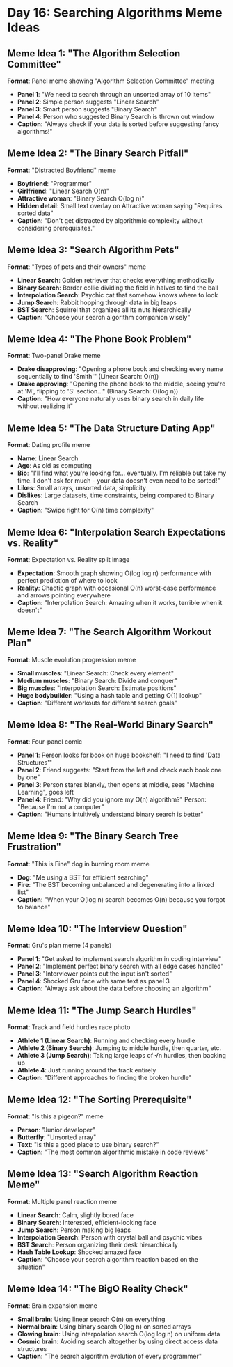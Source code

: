 # Day 16: Searching Algorithms Meme Ideas

## Meme Idea 1: "The Algorithm Selection Committee"

**Format**: Panel meme showing "Algorithm Selection Committee" meeting

- **Panel 1**: "We need to search through an unsorted array of 10 items"
- **Panel 2**: Simple person suggests "Linear Search"
- **Panel 3**: Smart person suggests "Binary Search"
- **Panel 4**: Person who suggested Binary Search is thrown out window
- **Caption**: "Always check if your data is sorted before suggesting fancy algorithms!"

## Meme Idea 2: "The Binary Search Pitfall"

**Format**: "Distracted Boyfriend" meme

- **Boyfriend**: "Programmer"
- **Girlfriend**: "Linear Search O(n)"
- **Attractive woman**: "Binary Search O(log n)"
- **Hidden detail**: Small text overlay on Attractive woman saying "Requires sorted data"
- **Caption**: "Don't get distracted by algorithmic complexity without considering prerequisites."

## Meme Idea 3: "Search Algorithm Pets"

**Format**: "Types of pets and their owners" meme

- **Linear Search**: Golden retriever that checks everything methodically
- **Binary Search**: Border collie dividing the field in halves to find the ball
- **Interpolation Search**: Psychic cat that somehow knows where to look
- **Jump Search**: Rabbit hopping through data in big leaps
- **BST Search**: Squirrel that organizes all its nuts hierarchically
- **Caption**: "Choose your search algorithm companion wisely"

## Meme Idea 4: "The Phone Book Problem"

**Format**: Two-panel Drake meme

- **Drake disapproving**: "Opening a phone book and checking every name sequentially to find 'Smith'" (Linear Search: O(n))
- **Drake approving**: "Opening the phone book to the middle, seeing you're at 'M', flipping to 'S' section..." (Binary Search: O(log n))
- **Caption**: "How everyone naturally uses binary search in daily life without realizing it"

## Meme Idea 5: "The Data Structure Dating App"

**Format**: Dating profile meme

- **Name**: Linear Search
- **Age**: As old as computing
- **Bio**: "I'll find what you're looking for... eventually. I'm reliable but take my time. I don't ask for much - your data doesn't even need to be sorted!"
- **Likes**: Small arrays, unsorted data, simplicity
- **Dislikes**: Large datasets, time constraints, being compared to Binary Search
- **Caption**: "Swipe right for O(n) time complexity"

## Meme Idea 6: "Interpolation Search Expectations vs. Reality"

**Format**: Expectation vs. Reality split image

- **Expectation**: Smooth graph showing O(log log n) performance with perfect prediction of where to look
- **Reality**: Chaotic graph with occasional O(n) worst-case performance and arrows pointing everywhere
- **Caption**: "Interpolation Search: Amazing when it works, terrible when it doesn't"

## Meme Idea 7: "The Search Algorithm Workout Plan"

**Format**: Muscle evolution progression meme

- **Small muscles**: "Linear Search: Check every element"
- **Medium muscles**: "Binary Search: Divide and conquer"
- **Big muscles**: "Interpolation Search: Estimate positions"
- **Huge bodybuilder**: "Using a hash table and getting O(1) lookup"
- **Caption**: "Different workouts for different search goals"

## Meme Idea 8: "The Real-World Binary Search"

**Format**: Four-panel comic

- **Panel 1**: Person looks for book on huge bookshelf: "I need to find 'Data Structures'"
- **Panel 2**: Friend suggests: "Start from the left and check each book one by one"
- **Panel 3**: Person stares blankly, then opens at middle, sees "Machine Learning", goes left
- **Panel 4**: Friend: "Why did you ignore my O(n) algorithm?" Person: "Because I'm not a computer"
- **Caption**: "Humans intuitively understand binary search is better"

## Meme Idea 9: "The Binary Search Tree Frustration"

**Format**: "This is Fine" dog in burning room meme

- **Dog**: "Me using a BST for efficient searching"
- **Fire**: "The BST becoming unbalanced and degenerating into a linked list"
- **Caption**: "When your O(log n) search becomes O(n) because you forgot to balance"

## Meme Idea 10: "The Interview Question"

**Format**: Gru's plan meme (4 panels)

- **Panel 1**: "Get asked to implement search algorithm in coding interview"
- **Panel 2**: "Implement perfect binary search with all edge cases handled"
- **Panel 3**: "Interviewer points out the input isn't sorted"
- **Panel 4**: Shocked Gru face with same text as panel 3
- **Caption**: "Always ask about the data before choosing an algorithm"

## Meme Idea 11: "The Jump Search Hurdles"

**Format**: Track and field hurdles race photo

- **Athlete 1 (Linear Search)**: Running and checking every hurdle
- **Athlete 2 (Binary Search)**: Jumping to middle hurdle, then quarter, etc.
- **Athlete 3 (Jump Search)**: Taking large leaps of √n hurdles, then backing up
- **Athlete 4**: Just running around the track entirely
- **Caption**: "Different approaches to finding the broken hurdle"

## Meme Idea 12: "The Sorting Prerequisite"

**Format**: "Is this a pigeon?" meme

- **Person**: "Junior developer"
- **Butterfly**: "Unsorted array"
- **Text**: "Is this a good place to use binary search?"
- **Caption**: "The most common algorithmic mistake in code reviews"

## Meme Idea 13: "Search Algorithm Reaction Meme"

**Format**: Multiple panel reaction meme

- **Linear Search**: Calm, slightly bored face
- **Binary Search**: Interested, efficient-looking face
- **Jump Search**: Person making big leaps
- **Interpolation Search**: Person with crystal ball and psychic vibes
- **BST Search**: Person organizing their desk hierarchically
- **Hash Table Lookup**: Shocked amazed face
- **Caption**: "Choose your search algorithm reaction based on the situation"

## Meme Idea 14: "The BigO Reality Check"

**Format**: Brain expansion meme

- **Small brain**: Using linear search O(n) on everything
- **Normal brain**: Using binary search O(log n) on sorted arrays
- **Glowing brain**: Using interpolation search O(log log n) on uniform data
- **Cosmic brain**: Avoiding search altogether by using direct access data structures
- **Caption**: "The search algorithm evolution of every programmer"
